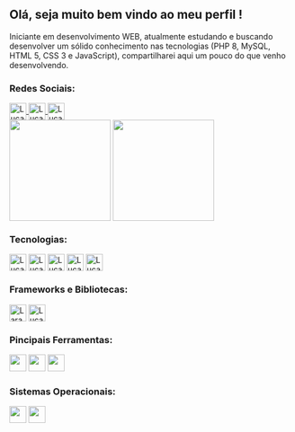 <link rel="stylesheet" href="https://cdn.jsdelivr.net/gh/devicons/devicon@v2.12.0/devicon.min.css">


<h2>Olá, seja muito bem vindo ao meu perfil !</h2>

<p>Iniciante em desenvolvimento WEB, atualmente estudando e buscando desenvolver um sólido conhecimento nas tecnologias (PHP 8, MySQL, HTML 5, CSS 3 e JavaScript), compartilharei aqui um pouco do que venho desenvolvendo.</p>


<h3>Redes Sociais:</h3>
<div style="display: inline-block">
<a href="https://api.whatsapp.com/send?phone=5511942566798">
    <img align="center" alt="Lucas-volpati-facebook" src="https://img.shields.io/badge/Whatsapp-25D366?style=for-the-badge&logo=whatsapp&logoColor=white" height="30">
<a href="https://www.facebook.com/lucas.alcantararodrigues/">
    <img align="center" alt="Lucas-volpati-facebook" src="https://img.shields.io/badge/Facebook-1877F2?style=for-the-badge&logo=facebook&logoColor=white" height="30">
</a> 
<a href="linkedin.com/in/lucas-alcântara-rodrigues-volpati-1201499a">
    <img align="center" alt="Lucas-volpati-facebook" src="https://img.shields.io/badge/Linkedin-0A66C2?style=for-the-badge&logo=linkedin&logoColor=white" height="30">
</a>
</div>
<br>


<div style="display: inline-block">
  <img height="180em" align="center" src="https://github-readme-stats.vercel.app/api?username=Lucas-volpati&show_icons=true&theme=dar">
  <img height="180em" align="center" src="https://github-readme-stats.vercel.app/api/top-langs/?username=Lucas-volpati&layout=compact&theme=dar">

</div>

<h3>Tecnologias:</h3>
<div style="display: inline-block">
  <img align="center" alt="Lucas-volpati PHP" src="https://img.shields.io/badge/PHP-777BB4?style=for-the-badge&logo=php&logoColor=white" height="30" >
 
  <img align="center" alt="Lucas-volpati-MySQL" src="https://img.shields.io/badge/MySQL-4479A1?style=for-the-badge&logo=mysql&logoColor=white" height="30">

  <img align="center" alt="Lucas-volpati-HTML5" src="https://img.shields.io/badge/HTML5-E34F26?style=for-the-badge&logo=html5&logoColor=white" height="30">

  <img align="center" alt="Lucas-volpati-CSS3" src="https://img.shields.io/badge/CSS3-1572B6?style=for-the-badge&logo=css3&logoColor=white" height="30">
    
  <img align="center" alt="Lucas-volpati-CSS3" src="https://img.shields.io/badge/javascript-F7DF1E?style=for-the-badge&logo=javascript&logoColor=black" height="30">

</div>


<h3>Frameworks e Bibliotecas:</h3>
<div style="display: inline-block">
  <img align="center" alt="Laravel" height="30" src="https://img.shields.io/badge/laravel-FF2D20?style=for-the-badge&logo=laravel&logoColor=white">
  <img align="center" alt="Lucas-volpati-bootstrap" height="30" src="https://img.shields.io/badge/Bootstrap-563D7C?style=for-the-badge&logo=bootstrap&logoColor=white">
</div>

<h3>Pincipais Ferramentas:</h3>

<div style="disply: inline-block">
<img height="30" src="https://img.shields.io/badge/Visual_Studio_Code-0078D4?style=for-the-badge&logo=visual%20studio%20code&logoColor=white">
<img height="30" src="https://img.shields.io/badge/sublime_text-%23575757.svg?&style=for-the-badge&logo=sublime-text&logoColor=important">
<img height="30" src="https://img.shields.io/badge/Git-F05032?style=for-the-badge&logo=git&logoColor=white">

</div>
<h3>Sistemas Operacionais:</h3>

<div style="disply: inline-block">
<img height="30" src="https://img.shields.io/badge/Linux-FCC624?style=for-the-badge&logo=linux&logoColor=black">
<img height="30" src="https://img.shields.io/badge/Windows-0078D6?style=for-the-badge&logo=windows&logoColor=white">

</div>

<!---
Lucas-volpati/Lucas-volpati is a ✨ special ✨ repository because its `README.md` (this file) appears on your GitHub profile.
You can click the Preview link to take a look at your changes.
--->
